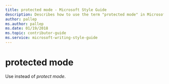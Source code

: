 ```yaml
---
title: protected mode - Microsoft Style Guide
description: Describes how to use the term "protected mode" in Microsoft content.
author: pallep
ms.author: pallep
ms.date: 01/19/2018
ms.topic: contributor-guide
ms.service: microsoft-writing-style-guide
---
```


# protected mode

Use instead of *protect mode*. 
